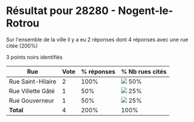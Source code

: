 # Résultat pour 28280 - Nogent-le-Rotrou

Sur l'ensemble de la ville il y a eu 2 réponses dont 4 réponses avec une rue citée (200%)

3 points noirs identifiés

| Rue | Vote | % réponses | % Nb rues cités|
|-----|------|------------|----------------|
| Rue Saint-Hilaire | 2 | 100% | <img src="../../img/bar_50.gif" />&nbsp;50%|
| Rue Villette Gâté | 1 | 50% | <img src="../../img/bar_25.gif" />&nbsp;25%|
| Rue Gouverneur | 1 | 50% | <img src="../../img/bar_25.gif" />&nbsp;25%|
| **Total** | 4 | 200% | 100%|
